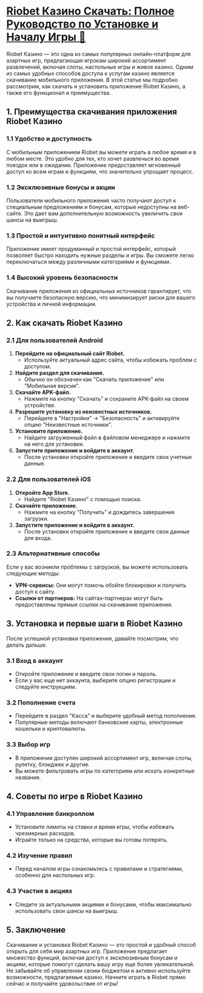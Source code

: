 # [Riobet Казино Скачать: Полное Руководство по Установке и Началу Игры 🎰](https://brandplay.link/TnjsxFvH)

Riobet Казино — это одна из самых популярных онлайн-платформ для азартных игр, предлагающая игрокам широкий ассортимент развлечений, включая слоты, настольные игры и живое казино. Одним из самых удобных способов доступа к услугам казино является скачивание мобильного приложения. В этой статье мы подробно рассмотрим, как скачать и установить приложение Riobet Казино, а также его функционал и преимущества.

## 1. Преимущества скачивания приложения Riobet Казино

### 1.1 Удобство и доступность

С мобильным приложением Riobet вы можете играть в любое время и в любом месте. Это удобно для тех, кто хочет развлечься во время поездок или в ожидании. Приложение предоставляет мгновенный доступ ко всем играм и функциям, что значительно упрощает процесс.

### 1.2 Эксклюзивные бонусы и акции

Пользователи мобильного приложения часто получают доступ к специальным предложениям и бонусам, которые недоступны на веб-сайте. Это дает вам дополнительную возможность увеличить свои шансы на выигрыш.

### 1.3 Простой и интуитивно понятный интерфейс

Приложение имеет продуманный и простой интерфейс, который позволяет быстро находить нужные разделы и игры. Вы сможете легко переключаться между различными категориями и функциями.

### 1.4 Высокий уровень безопасности

Скачивание приложения из официальных источников гарантирует, что вы получаете безопасную версию, что минимизирует риски для вашего устройства и личной информации.

## 2. Как скачать Riobet Казино

### 2.1 Для пользователей Android

1. **Перейдите на официальный сайт Riobet.**
   * Используйте актуальный адрес сайта, чтобы избежать проблем с доступом.
2. **Найдите раздел для скачивания.**
   * Обычно он обозначен как "Скачать приложение" или "Мобильная версия".
3. **Скачайте APK-файл.**
   * Нажмите на кнопку "Скачать" и сохраните APK-файл на своем устройстве.
4. **Разрешите установку из неизвестных источников.**
   * Перейдите в "Настройки" → "Безопасность" и активируйте опцию "Неизвестные источники".
5. **Установите приложение.**
   * Найдите загруженный файл в файловом менеджере и нажмите на него для установки.
6. **Запустите приложение и войдите в аккаунт.**
   * После установки откройте приложение и введите свои учетные данные.

### 2.2 Для пользователей iOS

1. **Откройте App Store.**
   * Найдите "Riobet Казино" с помощью поиска.
2. **Скачайте приложение.**
   * Нажмите на кнопку "Получить" и дождитесь завершения загрузки.
3. **Запустите приложение и войдите в аккаунт.**
   * После установки откройте приложение и введите свои данные для входа.

### 2.3 Альтернативные способы

Если у вас возникли проблемы с загрузкой, вы можете использовать следующие методы:

* **VPN-сервисы:** Они могут помочь обойти блокировки и получить доступ к сайту.
* **Ссылки от партнеров:** На сайтах-партнерах могут быть предоставлены прямые ссылки на скачивание приложения.

## 3. Установка и первые шаги в Riobet Казино

После успешной установки приложения, давайте посмотрим, что делать дальше.

### 3.1 Вход в аккаунт

* Откройте приложение и введите свои логин и пароль.
* Если у вас еще нет аккаунта, выберите опцию регистрации и следуйте инструкциям.

### 3.2 Пополнение счета

* Перейдите в раздел "Касса" и выберите удобный метод пополнения.
* Популярные методы включают банковские карты, электронные кошельки и криптовалюты.

### 3.3 Выбор игр

* В приложении доступен широкий ассортимент игр, включая слоты, рулетку, блэкджек и другие.
* Вы можете фильтровать игры по категориям или искать конкретные названия.

## 4. Советы по игре в Riobet Казино

### 4.1 Управление банкроллом

* Установите лимиты на ставки и время игры, чтобы избежать чрезмерных расходов.
* Играйте только на средства, которые вы готовы потерять.

### 4.2 Изучение правил

* Перед началом игры ознакомьтесь с правилами и стратегиями, особенно для настольных игр.

### 4.3 Участие в акциях

* Следите за актуальными акциями и бонусами, чтобы максимально использовать свои шансы на выигрыш.

## 5. Заключение

Скачивание и установка Riobet Казино — это простой и удобный способ открыть для себя мир азартных игр. Приложение предлагает множество функций, включая доступ к эксклюзивным бонусам и акциям, которые помогут сделать вашу игру еще более увлекательной. Не забывайте об управлении своим бюджетом и активно используйте возможности, предлагаемые казино. Начните играть в Riobet прямо сейчас и получайте удовольствие от игры!
